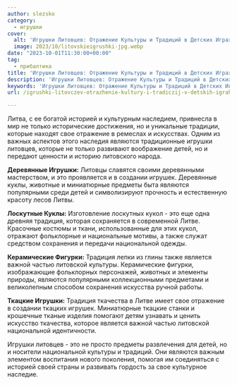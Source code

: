 ```yaml
---
author: slezsko
category:
  - игрушки
cover:
  alt: 'Игрушки Литовцев: Отражение Культуры и Традиций в Детских Играх'
  image: 2023/10/litovskieigrushki-jpg.webp
date: "2023-10-01T11:30:00+00:00"
tag:
  - прибалтика
title: 'Игрушки Литовцев: Отражение Культуры и Традиций в Детских Играх'
description: 'Игрушки Литовцев: Отражение Культуры и Традиций в Детских Играх'
keywords: 'Игрушки Литовцев: Отражение Культуры и Традиций в Детских Играх'
url: /igrushki-litovczev-otrazhenie-kultury-i-tradiczij-v-detskih-igrah/

---
```

Литва, с ее богатой историей и культурным наследием, привнесла в мир не только исторические достижения, но и уникальные традиции, которые находят свое отражение в ремеслах и искусствах. Одним из важных аспектов этого наследия являются традиционные игрушки литовцев, которые не только развивают воображение детей, но и передают ценности и историю литовского народа.

**Деревянные Игрушки:** Литовцы славятся своими деревянными мастерством, и это проявляется и в создании игрушек. Деревянные куклы, животные и миниатюрные предметы быта являются популярными среди детей и символизируют прочность и естественную красоту лесов Литвы.

**Лоскутные Куклы:** Изготовление лоскутных кукол \- это еще одна древняя традиция, которая сохраняется в современной Литве. Красочные костюмы и ткани, использованные для этих кукол, отражают фольклорные и национальные мотивы, а также служат средством сохранения и передачи национальной одежды.

**Керамические Фигурки:** Традиция лепки из глины также является важной частью литовской культуры. Керамические фигурки, изображающие фольклорных персонажей, животных и элементы природы, являются популярными коллекционными предметами и великолепным способом сохранения искусства ручной работы.

**Ткацкие Игрушки:** Традиция ткачества в Литве имеет свое отражение в создании ткацких игрушек. Миниатюрные ткацкие станки и крошечные тканые изделия помогают детям узнавать и ценить искусство ткачества, которое является важной частью литовской национальной идентичности.

Игрушки литовцев \- это не просто предметы развлечения для детей, но и носители национальной культуры и традиций. Они являются важным элементом воспитания нового поколения, помогая им соединяться с историей своей страны и развивать гордость за свое культурное наследие.
